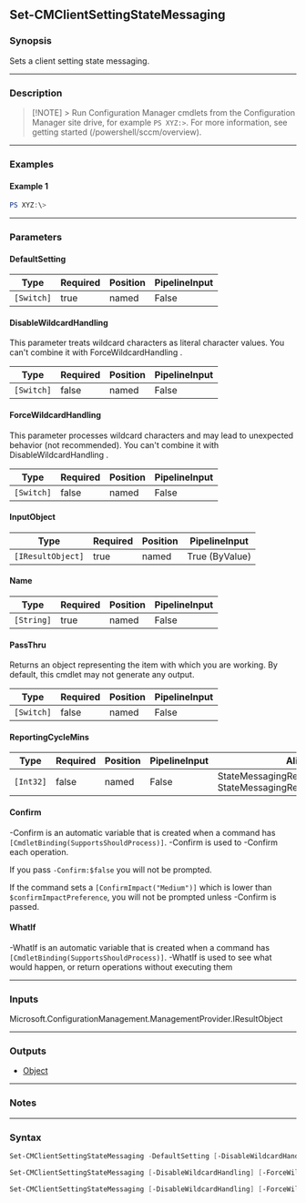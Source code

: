 Set-CMClientSettingStateMessaging
---------------------------------




### Synopsis
Sets a client setting state messaging.



---


### Description

> [!NOTE] > Run Configuration Manager cmdlets from the Configuration Manager site drive, for example `PS XYZ:>`. For more information, see getting started (/powershell/sccm/overview).



---


### Examples
#### Example 1
```PowerShell
PS XYZ:\>
```



---


### Parameters
#### **DefaultSetting**








|Type      |Required|Position|PipelineInput|
|----------|--------|--------|-------------|
|`[Switch]`|true    |named   |False        |



#### **DisableWildcardHandling**

This parameter treats wildcard characters as literal character values. You can't combine it with ForceWildcardHandling .






|Type      |Required|Position|PipelineInput|
|----------|--------|--------|-------------|
|`[Switch]`|false   |named   |False        |



#### **ForceWildcardHandling**

This parameter processes wildcard characters and may lead to unexpected behavior (not recommended). You can't combine it with DisableWildcardHandling .






|Type      |Required|Position|PipelineInput|
|----------|--------|--------|-------------|
|`[Switch]`|false   |named   |False        |



#### **InputObject**








|Type             |Required|Position|PipelineInput |
|-----------------|--------|--------|--------------|
|`[IResultObject]`|true    |named   |True (ByValue)|



#### **Name**








|Type      |Required|Position|PipelineInput|
|----------|--------|--------|-------------|
|`[String]`|true    |named   |False        |



#### **PassThru**

Returns an object representing the item with which you are working. By default, this cmdlet may not generate any output.






|Type      |Required|Position|PipelineInput|
|----------|--------|--------|-------------|
|`[Switch]`|false   |named   |False        |



#### **ReportingCycleMins**








|Type     |Required|Position|PipelineInput|Aliases                                                                 |
|---------|--------|--------|-------------|------------------------------------------------------------------------|
|`[Int32]`|false   |named   |False        |StateMessagingReportingCycleMinutes<br/>StateMessagingReportingCycleMins|



#### **Confirm**
-Confirm is an automatic variable that is created when a command has ```[CmdletBinding(SupportsShouldProcess)]```.
-Confirm is used to -Confirm each operation.

If you pass ```-Confirm:$false``` you will not be prompted.


If the command sets a ```[ConfirmImpact("Medium")]``` which is lower than ```$confirmImpactPreference```, you will not be prompted unless -Confirm is passed.

#### **WhatIf**
-WhatIf is an automatic variable that is created when a command has ```[CmdletBinding(SupportsShouldProcess)]```.
-WhatIf is used to see what would happen, or return operations without executing them


---


### Inputs
Microsoft.ConfigurationManagement.ManagementProvider.IResultObject





---


### Outputs
* [Object](https://learn.microsoft.com/en-us/dotnet/api/System.Object)






---


### Notes




---


### Syntax
```PowerShell
Set-CMClientSettingStateMessaging -DefaultSetting [-DisableWildcardHandling] [-ForceWildcardHandling] [-PassThru] [-ReportingCycleMins <Int32>] [-Confirm] [-WhatIf] [<CommonParameters>]
```
```PowerShell
Set-CMClientSettingStateMessaging [-DisableWildcardHandling] [-ForceWildcardHandling] -InputObject <IResultObject> [-PassThru] [-ReportingCycleMins <Int32>] [-Confirm] [-WhatIf] [<CommonParameters>]
```
```PowerShell
Set-CMClientSettingStateMessaging [-DisableWildcardHandling] [-ForceWildcardHandling] -Name <String> [-PassThru] [-ReportingCycleMins <Int32>] [-Confirm] [-WhatIf] [<CommonParameters>]
```
